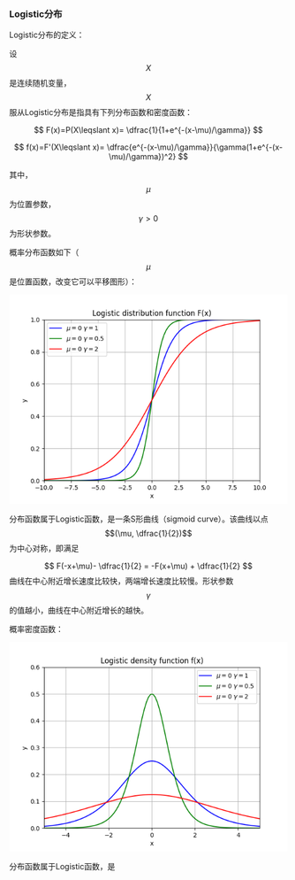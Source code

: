 ### Logistic分布

Logistic分布的定义：

设$$X$$是连续随机变量，$$X$$服从Logistic分布是指具有下列分布函数和密度函数：


$$
F(x)=P(X\leqslant x)=    \dfrac{1}{1+e^{-(x-\mu)/\gamma}}
$$



$$
f(x)=F'(X\leqslant x)=    \dfrac{e^{-(x-\mu)/\gamma}}{\gamma(1+e^{-(x-\mu)/\gamma})^2}
$$


其中，$$\mu$$为位置参数，$$\gamma \gt0$$为形状参数。

概率分布函数如下（$$\mu$$是位置函数，改变它可以平移图形）：

![](/assets/logistic_1.png)

分布函数属于Logistic函数，是一条S形曲线（sigmoid curve）。该曲线以点$$(\mu,     \dfrac{1}{2})$$为中心对称，即满足


$$
F(-x+\mu)-    \dfrac{1}{2} = -F(x+\mu) +    \dfrac{1}{2}
$$
曲线在中心附近增长速度比较快，两端增长速度比较慢。形状参数$$\gamma$$的值越小，曲线在中心附近增长的越快。

概率密度函数：

![](/assets/logistic_2.png)

分布函数属于Logistic函数，是

